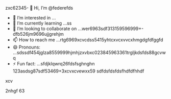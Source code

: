zxc62345- 👋 Hi, I’m @federefds
- 👀 I’m interested in ...
- 🌱 I’m currently learning ...ss
- 💞️ I’m looking to collaborate on ...wer6963sdf313159596999+-dfb526jm9696ujjgrehjm
- 📫 How to reach me ...rtg6969xcvcdss5415yhtcxvcxvvcxhmgdgfdfggfd
- 😄 Pronouns: ...sdssdf454jglza8559999hjmhjzxvbxc023845963361trgljkdsfds88gcvwq
- ⚡ Fun fact: ...sfdjklqwrq26fdsfsghnghn
123asdsg87sdf53469+3xcvxcvewxx59
  sdfdsfdsfdsfhdfdfhhdf
<!---456115426
federefds/federefds is a ✨ special ✨ repository because its `README.md` (11this file) appears on your GitHub profjllil26e.fgfgfg1052
You can click the Preview link to take a look at your changes.450225
--->xcv
2nhgf
63
